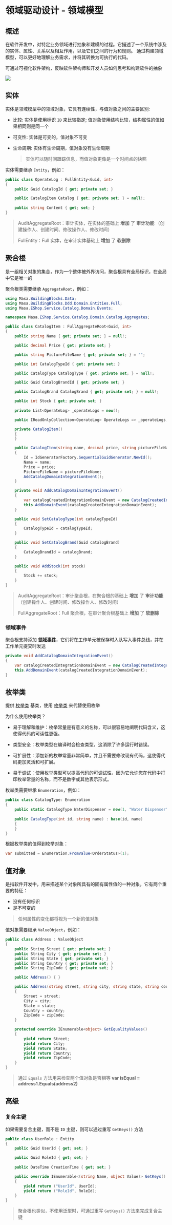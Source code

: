 # 领域驱动设计 - 领域模型

## 概述

在软件开发中，对特定业务领域进行抽象和建模的过程。它描述了一个系统中涉及的实体、属性、关系以及相互作用，以及它们之间的行为和规则。 通过构建领域模型，可以更好地理解业务需求，并将其转换为可执行的代码。

可通过可视化软件架构，反映软件架构师和开发人员如何思考和构建软件的抽象

![](https://cdn.masastack.com/framework/building-blocks/ddd/c4.png)

## 实体

实体是领域模型中的领域对象，它具有连续性，与值对象之间的主要区别:

- 比较: 实体是使用标识 `ID` 来比较指定; 值对象使用结构比较，结构属性的值如果相同则是同一个

- 可变性: 实体是可变的，值对象不可变

- 生命周期: 实体有生命周期，值对象没有生命周期

  > 实体可以随时间跟踪信息，而值对象更像是一个时间点的快照

实体需要继承 `Entity`，例如：

```csharp l:1
public class OperateLog : FullEntity<Guid, int>
{
    public Guid CatalogId { get; private set; }

    public CatalogItem Catalog { get; private set; } = null!;
    
    public string Content { get; set; }
}
```

> AuditAggregateRoot：审计实体，在实体的基础上 **增加** 了 **审计功能** （创建操作人、创建时间、修改操作人、修改时间）
>
> FullEntity：Full 实体，在审计实体基础上 **增加** 了 **软删除**

## 聚合根

是一组相关对象的集合，作为一个整体被外界访问，聚合根具有全局标识，在全局中它是唯一的

聚合根类需要继承 `AggregateRoot`，例如：

```csharp Domain/Catalog/Aggregates/CatalogItem.cs l:7,35
using Masa.BuildingBlocks.Data;
using Masa.BuildingBlocks.Ddd.Domain.Entities.Full;
using Masa.EShop.Service.Catalog.Domain.Events;

namespace Masa.EShop.Service.Catalog.Domain.Catalog.Aggregates;

public class CatalogItem : FullAggregateRoot<Guid, int>
{
    public string Name { get; private set; } = null!;

    public decimal Price { get; private set; }

    public string PictureFileName { get; private set; } = "";

    public int CatalogTypeId { get; private set; }

    public CatalogType CatalogType { get; private set; } = null!;

    public Guid CatalogBrandId { get; private set; }

    public CatalogBrand CatalogBrand { get; private set; } = null!;

    public int Stock { get; private set; }
    
    private List<OperateLog> _operateLogs = new();

    public IReadOnlyCollection<OperateLog> OperateLogs => _operateLogs;

    private CatalogItem()
    {
    }

    public CatalogItem(string name, decimal price, string pictureFileName) : this()
    {
        Id = IdGeneratorFactory.SequentialGuidGenerator.NewId();
        Name = name;
        Price = price;
        PictureFileName = pictureFileName;
        AddCatalogDomainIntegrationEvent();
    }

    private void AddCatalogDomainIntegrationEvent()
    {
        var catalogCreatedIntegrationDomainEvent = new CatalogCreatedIntegrationDomainEvent(this);
        this.AddDomainEvent(catalogCreatedIntegrationDomainEvent);
    }

    public void SetCatalogType(int catalogTypeId)
    {
        CatalogTypeId = catalogTypeId;
    }

    public void SetCatalogBrand(Guid catalogBrand)
    {
        CatalogBrandId = catalogBrand;
    }

    public void AddStock(int stock)
    {
        Stock += stock;
    }
}
```

> AuditAggregateRoot：审计聚合根，在聚合根的基础上 **增加** 了 **审计功能** （创建操作人、创建时间、修改操作人、修改时间）
>
> FullAggregateRoot：Full 聚合根，在审计聚合根基础上 **增加** 了 **软删除**

### 领域事件

聚合根支持添加 [**领域事件**](/framework/building-blocks/ddd/domain-event)，它们将在工作单元被保存时入队写入事件总线，并在工作单元提交时发送

```csharp l:4
private void AddCatalogDomainIntegrationEvent()
{
    var catalogCreatedIntegrationDomainEvent = new CatalogCreatedIntegrationDomainEvent(this);
    this.AddDomainEvent(catalogCreatedIntegrationDomainEvent);
}
```

## 枚举类

提供 [枚举类](https://learn.microsoft.com/zh-cn/dotnet/architecture/microservices/microservice-ddd-cqrs-patterns/enumeration-classes-over-enum-types) 基类，使用 [枚举类](https://learn.microsoft.com/zh-cn/dotnet/architecture/microservices/microservice-ddd-cqrs-patterns/enumeration-classes-over-enum-types) 来代替使用枚举

为什么使用枚举类？

* 易于理解和维护：枚举常量是有意义的名称，可以很容易地阐明代码含义，这使得代码的可读性更强。

* 类型安全：枚举类型在编译时会检查类型，这消除了许多运行时错误。

* 可扩展性：添加新的枚举常量非常简单，并且不需要修改现有代码，这使得代码更加灵活和可扩展。

* 易于调试：使用枚举类型可以提高代码的可调试性，因为它允许您在代码中打印枚举常量的名称，而不是数字或其他表示形式。

枚举类需要继承 `Enumeration`，例如：

```csharp l:1
public class CatalogType: Enumeration
{
    public static CatalogType WaterDispenser = new(1, "Water Dispenser");
    
    public CatalogType(int id, string name) : base(id, name)
    {
    }
}
```

根据枚举类的值得到枚举对象：

```csharp
var submitted = Enumeration.FromValue<OrderStatus>(1);
```

## 值对象

是指软件开发中，用来描述某个对象所具有的固有属性值的一种对象，它有两个重要的特征：

* 没有任何标识
* 是不可变的

> 任何属性的变化都将视为一个新的值对象

值对象需要继承 `ValueObject`，例如：

```csharp l:1
public class Address : ValueObject
{
    public String Street { get; private set; }
    public String City { get; private set; }
    public String State { get; private set; }
    public String Country { get; private set; }
    public String ZipCode { get; private set; }

    public Address() { }

    public Address(string street, string city, string state, string country, string zipCode)
    {
        Street = street;
        City = city;
        State = state;
        Country = country;
        ZipCode = zipCode;
    }

    protected override IEnumerable<object> GetEqualityValues()
    {
        yield return Street;
        yield return City;
        yield return State;
        yield return Country;
        yield return ZipCode;
    }
}
```

> 通过 `Equals` 方法用来检查两个值对象是否相等  **var isEqual = address1.Equals(address2)**

## 高级

### 复合主键 

如果需要复合主键，而不是 `ID` 主键，则可以通过重写 `GetKeys()` 方法

```csharp l:1,9-13
public class UserRole : Entity
{
    public Guid UserId { get; set; }

    public Guid RoleId { get; set; }
    
    public DateTime CreationTime { get; set; }

    public override IEnumerable<(string Name, object Value)> GetKeys()
    {
        yield return ("UserId", UserId);
        yield return ("RoleId", RoleId);
    }
}
```

> 聚合根也类似，不使用泛型时，可通过重写 `GetKeys()` 方法来完成复合主键